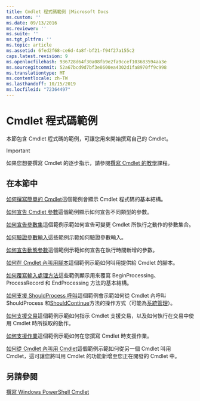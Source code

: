 ```yaml
---
title: Cmdlet 程式碼範例 |Microsoft Docs
ms.custom: ''
ms.date: 09/13/2016
ms.reviewer: ''
ms.suite: ''
ms.tgt_pltfrm: ''
ms.topic: article
ms.assetid: 6fed2f68-ce6d-4a8f-bf21-f94f27a155c2
caps.latest.revision: 9
ms.openlocfilehash: 936728d64f30a08fb9e2fa9ccef103683594aa3e
ms.sourcegitcommit: 52a67bcd9d7bf3e8600ea4302d1fa8970ff9c998
ms.translationtype: MT
ms.contentlocale: zh-TW
ms.lasthandoff: 10/15/2019
ms.locfileid: "72364497"
---
```

# <a name="examples-of-cmdlet-code"></a>Cmdlet 程式碼範例

本節包含 Cmdlet 程式碼的範例，可讓您用來開始撰寫自己的 Cmdlet。

> [!IMPORTANT]
> 如果您想要撰寫 Cmdlet 的逐步指示，請參閱[撰寫 Cmdlet 的教學](./tutorials-for-writing-cmdlets.md)課程。

## <a name="in-this-section"></a>在本節中

[如何撰寫簡單的 Cmdlet](./how-to-write-a-simple-cmdlet.md)這個範例會顯示 Cmdlet 程式碼的基本結構。

[如何宣告 Cmdlet 參數](./how-to-declare-cmdlet-parameters.md)這個範例顯示如何宣告不同類型的參數。

[如何宣告參數集](./how-to-declare-parameter-sets.md)這個範例示範如何宣告可變更 Cmdlet 所執行之動作的參數集合。

[如何驗證參數輸入](./how-to-validate-parameter-input.md)這些範例示範如何驗證參數輸入。

[如何宣告動態參數](./how-to-declare-dynamic-parameters.md)這個範例示範如何宣告在執行時間新增的參數。

[如何在 Cmdlet 內叫用腳本](./how-to-invoke-scripts-within-a-cmdlet.md)這個範例示範如何叫用提供給 Cmdlet 的腳本。

[如何覆寫輸入處理方法](./how-to-override-input-processing-methods.md)這些範例顯示用來覆寫 BeginProcessing、ProcessRecord 和 EndProcessing 方法的基本結構。

[如何支援 ShouldProcess 呼叫](./how-to-request-confirmations.md)這個範例會示範如何從 Cmdlet 內呼叫 ShouldProcess 和[ShouldContinue](/dotnet/api/System.Management.Automation.Cmdlet.ShouldContinue)方法的操作方式（可能為[系統管理](/dotnet/api/System.Management.Automation.Cmdlet.ShouldProcess)）。

[如何支援交易](./how-to-support-transactions.md)這個範例示範如何指示 Cmdlet 支援交易，以及如何執行在交易中使用 Cmdlet 時所採取的動作。

[如何支援作業](./how-to-support-jobs.md)這個範例示範如何在您撰寫 Cmdlet 時支援作業。

[如何從 Cmdlet 內叫用 Cmdlet](./how-to-invoke-a-cmdlet-from-within-a-cmdlet.md)這個範例示範如何從另一個 Cmdlet 叫用 Cmdlet，這可讓您將叫用 Cmdlet 的功能新增至您正在開發的 Cmdlet 中。

## <a name="see-also"></a>另請參閱

[撰寫 Windows PowerShell Cmdlet](./writing-a-windows-powershell-cmdlet.md)

